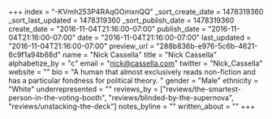 +++
index = "-KVmh253P4RAqGOmxnQQ"
_sort_create_date = 1478319360
_sort_last_updated = 1478319360
_sort_publish_date = 1478319360
create_date = "2016-11-04T21:16:00-07:00"
publish_date = "2016-11-04T21:16:00-07:00"
date = "2016-11-04T21:16:00-07:00"
last_updated = "2016-11-04T21:16:00-07:00"
preview_url = "288b836b-e976-5c6b-4621-6c9f1a94b68d"
name = "Nick Cassella"
title = "Nick Cassella"
alphabetize_by = "c"
email = "nick@cassella.com"
twitter = "Nick_Cassella"
website = ""
bio = "A human that almost exclusively reads non-fiction and has a particular fondness for political theory. "
gender = "Male"
ethnicity = "White"
underrepresented = ""
reviews_by = ["reviews/the-smartest-person-in-the-voting-booth", "reviews/blinded-by-the-supernova", "reviews/unstacking-the-deck"]
notes_byline = ""
written_about = ""
+++

